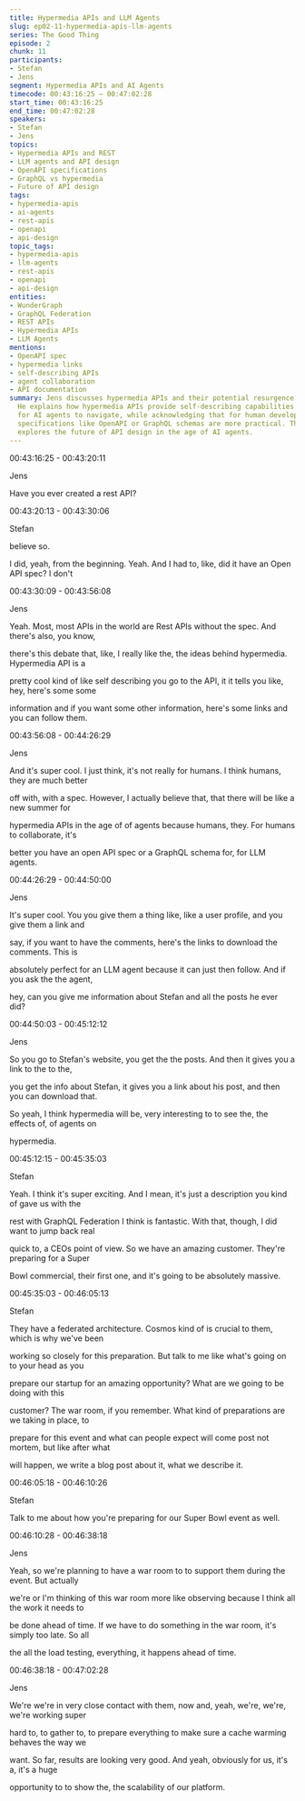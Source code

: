 ```yaml
---
title: Hypermedia APIs and LLM Agents
slug: ep02-11-hypermedia-apis-llm-agents
series: The Good Thing
episode: 2
chunk: 11
participants:
- Stefan
- Jens
segment: Hypermedia APIs and AI Agents
timecode: 00:43:16:25 – 00:47:02:28
start_time: 00:43:16:25
end_time: 00:47:02:28
speakers:
- Stefan
- Jens
topics:
- Hypermedia APIs and REST
- LLM agents and API design
- OpenAPI specifications
- GraphQL vs hypermedia
- Future of API design
tags:
- hypermedia-apis
- ai-agents
- rest-apis
- openapi
- api-design
topic_tags:
- hypermedia-apis
- llm-agents
- rest-apis
- openapi
- api-design
entities:
- WunderGraph
- GraphQL Federation
- REST APIs
- Hypermedia APIs
- LLM Agents
mentions:
- OpenAPI spec
- hypermedia links
- self-describing APIs
- agent collaboration
- API documentation
summary: Jens discusses hypermedia APIs and their potential resurgence with LLM agents.
  He explains how hypermedia APIs provide self-describing capabilities that are perfect
  for AI agents to navigate, while acknowledging that for human developers, structured
  specifications like OpenAPI or GraphQL schemas are more practical. The conversation
  explores the future of API design in the age of AI agents.
---
```


00:43:16:25 - 00:43:20:11

Jens

Have you ever created a rest API?

00:43:20:13 - 00:43:30:06

Stefan

believe so.

I did, yeah, from the beginning. Yeah. And I had to, like, did it have an Open API spec? I don't

00:43:30:09 - 00:43:56:08

Jens

Yeah. Most, most APIs in the world are Rest APIs without the spec. And there's also, you know,

there's this debate that, like, I really like the, the ideas behind hypermedia. Hypermedia API is a

pretty cool kind of like self describing you go to the API, it it tells you like, hey, here's some some

information and if you want some other information, here's some links and you can follow them.

00:43:56:08 - 00:44:26:29

Jens

And it's super cool. I just think, it's not really for humans. I think humans, they are much better

off with, with a spec. However, I actually believe that, that there will be like a new summer for

hypermedia APIs in the age of of agents because humans, they. For humans to collaborate, it's

better you have an open API spec or a GraphQL schema for, for LLM agents.

00:44:26:29 - 00:44:50:00

Jens

It's super cool. You you give them a thing like, like a user profile, and you give them a link and

say, if you want to have the comments, here's the links to download the comments. This is

absolutely perfect for an LLM agent because it can just then follow. And if you ask the the agent,

hey, can you give me information about Stefan and all the posts he ever did?

00:44:50:03 - 00:45:12:12

Jens

So you go to Stefan's website, you get the the posts. And then it gives you a link to the to the,

you get the info about Stefan, it gives you a link about his post, and then you can download that.

So yeah, I think hypermedia will be, very interesting to to see the, the effects of, of agents on

hypermedia.

00:45:12:15 - 00:45:35:03

Stefan

Yeah. I think it's super exciting. And I mean, it's just a description you kind of gave us with the

rest with GraphQL Federation I think is fantastic. With that, though, I did want to jump back real

quick to, a CEOs point of view. So we have an amazing customer. They're preparing for a Super

Bowl commercial, their first one, and it's going to be absolutely massive.

00:45:35:03 - 00:46:05:13

Stefan

They have a federated architecture. Cosmos kind of is crucial to them, which is why we've been

working so closely for this preparation. But talk to me like what's going on to your head as you

prepare our startup for an amazing opportunity? What are we going to be doing with this

customer? The war room, if you remember. What kind of preparations are we taking in place, to

prepare for this event and what can people expect will come post not mortem, but like after what

will happen, we write a blog post about it, what we describe it.

00:46:05:18 - 00:46:10:26

Stefan

Talk to me about how you're preparing for our Super Bowl event as well.

00:46:10:28 - 00:46:38:18

Jens

Yeah, so we're planning to have a war room to to support them during the event. But actually

we're or I'm thinking of this war room more like observing because I think all the work it needs to

be done ahead of time. If we have to do something in the war room, it's simply too late. So all

the all the load testing, everything, it happens ahead of time.

00:46:38:18 - 00:47:02:28

Jens

We're we're in very close contact with them, now and, yeah, we're, we're, we're working super

hard to, to gather to, to prepare everything to make sure a cache warming behaves the way we

want. So far, results are looking very good. And yeah, obviously for us, it's a, it's a huge

opportunity to to show the, the scalability of our platform. 